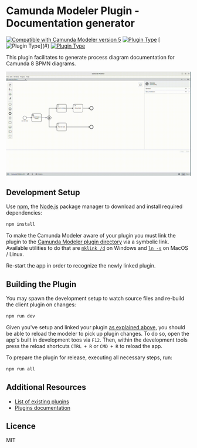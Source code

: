 # Camunda Modeler Plugin - Documentation generator

 [![Compatible with Camunda Modeler version 5](https://img.shields.io/badge/Modeler_Version-5.5.1+-blue.svg)](#) [![Plugin Type](https://img.shields.io/badge/Plugin%20Type-BPMN-orange.svg)](#)
 [![Plugin Type](https://img.shields.io/badge/Plugin_Type-BPMN_(Camunda_Platform_8)-orange.svg)](#)
 [![Plugin Type](https://img.shields.io/badge/Plugin_Type-React-orange.svg)](#)

This plugin facilitates to generate process diagram documentation for Camunda 8 BPMN diagrams.

![Screencast](./docs/screencast.gif)

## Development Setup

Use [npm](https://www.npmjs.com/), the [Node.js](https://nodejs.org/en/) package manager to download and install required dependencies:

```sh
npm install
```

To make the Camunda Modeler aware of your plugin you must link the plugin to the [Camunda Modeler plugin directory](https://docs.camunda.io/docs/components/modeler/desktop-modeler/plugins/) via a symbolic link.
Available utilities to do that are [`mklink /d`](https://docs.microsoft.com/en-us/windows-server/administration/windows-commands/mklink) on Windows and [`ln -s`](https://linux.die.net/man/1/ln) on MacOS / Linux.

Re-start the app in order to recognize the newly linked plugin.


## Building the Plugin

You may spawn the development setup to watch source files and re-build the client plugin on changes:

```sh
npm run dev
```

Given you've setup and linked your plugin [as explained above](#development-setup), you should be able to reload the modeler to pick up plugin changes. To do so, open the app's built in development toos via `F12`. Then, within the development tools press the reload shortcuts `CTRL + R` or `CMD + R` to reload the app.


To prepare the plugin for release, executing all necessary steps, run:

```sh
npm run all
```

## Additional Resources

* [List of existing plugins](https://github.com/camunda/camunda-modeler-plugins)
* [Plugins documentation](https://docs.camunda.io/docs/components/modeler/desktop-modeler/plugins/)


## Licence

MIT
